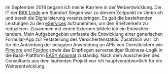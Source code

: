 Im <time datetime="2018-09">September 2018</time> begann ich meine Karriere in der Webentwicklung. Die IT der <a href="https://www.bkk-linde.de/" target="_blank">BKK Linde</a> am Standort Singen war zu diesem Zeitpunkt im Umbruch und bereit die Digitalisierung voranzubringen. Es galt die bestehenden Leistungen zu den <a href="https://www.bkk-linde.de/leistungen/serviceapp/" target="_blank">eServices</a> aufzunehmen, um den Briefverkehr zu reduzieren. Zusammen mit einem Externen bildete ich ein Entwickler&shy;tandem. Mein Aufgabengebiet umfasste die Entwicklung einer generischen Formular-App zur Feststellung des Versicherten&shy;status. Zusätzlich war ich für die Anbindung der besgaten Anwendung an APIs von Dienst&shy;leistern wie <a href="https://pimcore.com/en" target="_blank">Pimcore</a> und <a href="https://www.d-velop.de/software/foxdox" target="_blank">Foxdox</a> sowie das Einpflegen serverseitiger Business-Logik in die BaaS-Plattform <a href="https://easy-software.com/en/newsroom/apiomat-the-best-of-two-worlds/" target="_blank">EASY Apiomat</a> zuständig. Nach dem Ausscheiden des Consultants aus dem laufenden Projekt war ich haupt&shy;verantwortlich für die Weiterentwicklung.

